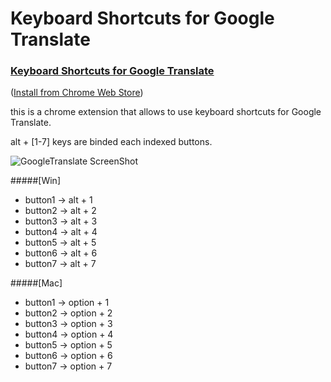 Keyboard Shortcuts for Google Translate
=======================================

### [Keyboard Shortcuts for Google Translate](http://goo.gl/FBkb9)  
([Install from Chrome Web Store](http://goo.gl/FBkb9))  
  
  
this is a chrome extension that allows to use keyboard shortcuts for Google Translate.

alt + [1-7] keys are binded each indexed buttons.

![GoogleTranslate ScreenShot](https://raw.github.com/yamayamayamaji/Keyboard-Shortcuts-for-Google-Translate/master/ss-readme1.png)

#####[Win]  
* button1 -> alt + 1  
* button2 -> alt + 2  
* button3 -> alt + 3  
* button4 -> alt + 4  
* button5 -> alt + 5  
* button6 -> alt + 6  
* button7 -> alt + 7  
  
#####[Mac]  
* button1 -> option + 1  
* button2 -> option + 2  
* button3 -> option + 3  
* button4 -> option + 4  
* button5 -> option + 5  
* button6 -> option + 6  
* button7 -> option + 7  


